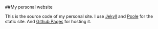 ##My personal website

This is the source code of my personal site. 
I use [Jekyll](http://jekyllrb.com/) and [Poole](https://github.com/poole/poole) for the static site. And [Github Pages](http://pages.github.com/) for hosting it.


